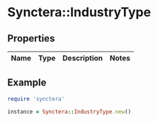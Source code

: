 # Synctera::IndustryType

## Properties

| Name | Type | Description | Notes |
| ---- | ---- | ----------- | ----- |

## Example

```ruby
require 'synctera'

instance = Synctera::IndustryType.new()
```

